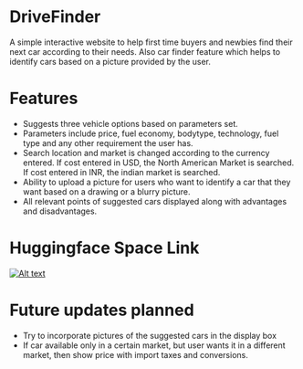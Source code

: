 # DriveFinder
A simple interactive website to help first time buyers and newbies find their next car according to their needs. Also car finder feature which helps to identify cars based on a picture provided by the user.

# Features
- Suggests three vehicle options based on parameters set.
- Parameters include price, fuel economy, bodytype, technology, fuel type and any other requirement the user has.
- Search location and market is changed according to the currency entered. If cost entered in USD, the North American Market is searched. If cost entered in INR, the indian market is searched.
- Ability to upload a picture for users who want to identify a car that they want based on a drawing or a blurry picture.
- All relevant points of suggested cars displayed along with advantages and disadvantages.


# Huggingface Space Link
[![Alt text]("test123)]([https://www.youtube.com/watch?v=xwiYUISIZKw](https://huggingface.co/spaces/Interceptor/DriveFinder))


# Future updates planned
- Try to incorporate pictures of the suggested cars in the display box
- If car available only in a certain market, but user wants it in a different market, then show price with import taxes and conversions.
